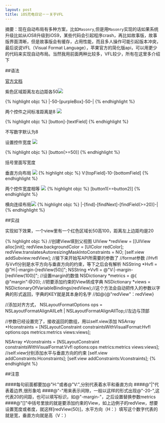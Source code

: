 ```yaml
---
layout: post
title: iOS充电日记－－关于VFL
---
```


摘要：现在自动布局有多种方案，比如`Masonry`,但是用`Masonry`实现的话如果系统升级比如从iOS8升级到iOS9，某些代码会引起程序crash，再比如故事版，故事版界面清晰，但是故事版会有缓存，占用性能，而且多人操作可能引起版本冲突，最后说说VFL（Visual Format Language），苹果官方的简化版api，可以用更少的代码来实现自动布局。当然我用前面两种比较多，VFL较少，所有在这里多介绍下


##语法

[官方文档](https://developer.apple.com/library/ios/documentation/UserExperience/Conceptual/AutolayoutPG/VisualFormatLanguage.html)

紫色区域距离左右边距各50![](https://developer.apple.com/library/ios/documentation/UserExperience/Conceptual/AutolayoutPG/Art/connectionToSuperview.png)

{% highlight objc %}
|-50-[purpleBox]-50-|
{% endhighlight %}



两个控件之间标准距离是8
![](https://developer.apple.com/library/ios/documentation/UserExperience/Conceptual/AutolayoutPG/Art/standardSpace.png)

{% highlight objc %}
[button]-[textField]
{% endhighlight %}

不写数字默认为8

设置控件宽度
![](https://developer.apple.com/library/ios/documentation/UserExperience/Conceptual/AutolayoutPG/Art/widthConstraint.png)

{% highlight objc %}
[button(>=50)]
{% endhighlight %}

括号里面写宽度

垂直方向布局 ![](https://developer.apple.com/library/ios/documentation/UserExperience/Conceptual/AutolayoutPG/Art/verticalLayout.png)
{% highlight objc %}
V:[topField]-10-[bottomField]
{% endhighlight %}

两个控件宽度相等 ![](https://developer.apple.com/library/ios/documentation/UserExperience/Conceptual/AutolayoutPG/Art/equalWidths.png)
{% highlight objc %}
[button1(==button2)]
{% endhighlight %}

横向连续布局![](https://developer.apple.com/library/ios/documentation/UserExperience/Conceptual/AutolayoutPG/Art/completeLayout.png)
{% highlight objc %}
|-[find]-[findNext]-[findField(>=20)]-|
{% endhighlight %}

##实战

实现如下效果，一个view里有一个红色区域长50高100，距离左上边距均是20

{% highlight objc %}
//创建View填到父视图
UIView *redView = [[UIView alloc]init];
redView.backgroundColor = [UIColor redColor];
redView.translatesAutoresizingMaskIntoConstraints = NO;
[self.view addSubview:redView];
//接下来开始写API所需要的参数了
//format参数
//Hvfl与Vvfl分别是水平方向与垂直方向的约束，等下之后会有解析
NSString *Hvfl = @"H:|-margin-[redView(50)]";
NSString *Vvfl = @"V:|-margin-[redView(100)]";
//设置margin的数值
NSDictionary *metrics = @{ @"margin":@20};
//把要添加约束的View转成字典
NSDictionary *views = NSDictionaryOfVariableBindings(redView);//这个方法会自动把传入的参数以字典的形式返回，字典的KEY就是其本身的名字
//如@{@"redView"：redView}

//添加对齐方式，
NSLayoutFormatOptions ops = NSLayoutFormatAlignAllLeft | NSLayoutFormatAlignAllTop;//左边与顶部

//参数已经设置完了，接收返回的数组，用以self.view添加
NSArray *Hconstraints = [NSLayoutConstraint constraintsWithVisualFormat:Hvfl options:ops metrics:metrics views:views];

NSArray *Vconstraints = [NSLayoutConstraint constraintsWithVisualFormat:Vvfl options:ops metrics:metrics views:views];
//self.view分别添加水平与垂直方向的约束
[self.view addConstraints:Hconstraints];
[self.view addConstraints:Vconstraints];
{% endhighlight %}

##注意

####每句前面都要加@"H:"或者@"V:",分别代表着水平和垂直方向
####@"|"代表着边界,很形象哈
####@"-"用来表示间隙，一般以这样的形式出现@"-20-",这代表20的间距，也可以填写标识，如@"-margin-"，之后设置替换参数metrics
####@"[]"中括号里放的就是要添加约束的View，如上边例子的redView，想要设置宽度或者度，就这样[redView(50)]，水平方向（H：）填写这个数字代表的就是宽，垂直方向就是高（V：）
